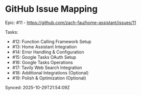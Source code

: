 # GitHub Issue Mapping

Epic: #11 - https://github.com/zach-fau/home-assistant/issues/11

Tasks:
- #12: Function Calling Framework Setup
- #13: Home Assistant Integration
- #14: Error Handling & Configuration
- #15: Google Tasks OAuth Setup
- #16: Google Tasks Operations
- #17: Tavily Web Search Integration
- #18: Additional Integrations (Optional)
- #19: Polish & Optimization (Optional)

Synced: 2025-10-29T21:54:09Z
